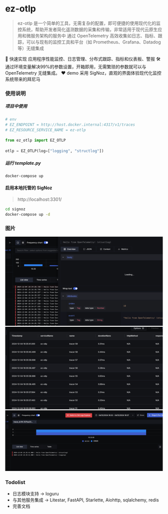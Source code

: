 # ez-otlp

> ez-otlp 是一个简单的工具，无需复杂的配置，即可便捷的使用现代化的监控系统，帮助开发者简化遥测数据的采集和传输，非常适用于现代云原生应用和微服务架构的服务中
> 通过 OpenTelemetry 高效收集如日志、指标、跟踪，可以与现有的监控工具和平台（如 Prometheus、Grafana、Datadog 等）无缝集成

🚀 快速实现 应用程序性能监控、日志管理、分布式跟踪、指标和仪表板、警报
🛠️ 通过环境变量解决99%的参数设置，开箱即用，无需繁琐的参数就可以与 OpenTelemetry 无缝集成。
❤️ demo 采用 SigNoz，直观的界面体验现代化监控系统带来的拜尼马

### 使用说明
##### 项目中使用
```python
# env
# EZ_ENDPOINT = http://host.docker.internal:4317/v1/traces
# EZ_RESOURCE_SERVICE_NAME = ez-otlp

from ez_otlp import EZ_OTLP

otlp = EZ_OTLP(log=["logging", "structlog"])
```
##### 运行 template.py
```bash
docker-compose up
```

#### 启用本地托管的 SigNoz
> http://localhost:3301/
```bash
cd signoz
docker-compose up -d
```

### 图片
![img.png](docs/img.png)
![img.png](docs/img2.png)
![img.png](docs/img3.png)


### Todolist
 - 日志模块支持 -> loguru
 - 与其他服务集成 -> Litestar, FastAPI, Starlette, Aiohttp, sqlalchemy, redis
 - 完善文档
